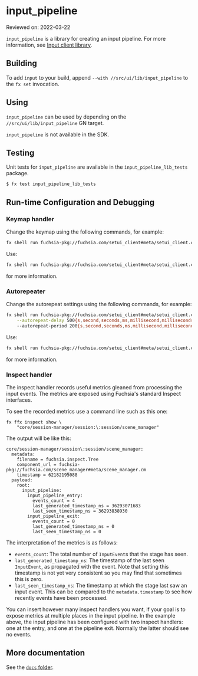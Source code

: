 # input_pipeline

Reviewed on: 2022-03-22

`input_pipeline` is a library for creating an input pipeline. For more information,
see [Input client library](/docs/concepts/session/input.md).

## Building
To add `input` to your build, append `--with //src/ui/lib/input_pipeline` to the
`fx set` invocation.

## Using
`input_pipeline` can be used by depending on the `//src/ui/lib/input_pipeline` GN target.

`input_pipeline` is not available in the SDK.

## Testing
Unit tests for `input_pipeline` are available in the `input_pipeline_lib_tests` package.

```shell
$ fx test input_pipeline_lib_tests
```

## Run-time Configuration and Debugging

### Keymap handler

Change the keymap using the following commands, for example:

```bash
fx shell run fuchsia-pkg://fuchsia.com/setui_client#meta/setui_client.cmx keyboard --keymap UsQwerty
```

Use:

```bash
fx shell run fuchsia-pkg://fuchsia.com/setui_client#meta/setui_client.cmx keyboard --help
```

for more information.

### Autorepeater

Change the autorepeat settings using the following commands, for example:

```bash
fx shell run fuchsia-pkg://fuchsia.com/setui_client#meta/setui_client.cmx keyboard \
    --autorepeat-delay 500{s,second,seconds,ms,millisecond,milliseconds}
    --autorepeat-period 200{s,second,seconds,ms,millisecond,milliseconds}
```

Use:

```bash
fx shell run fuchsia-pkg://fuchsia.com/setui_client#meta/setui_client.cmx keyboard --help
```

for more information.

### Inspect handler

The inspect handler records useful metrics gleaned from processing the input
events. The metrics are exposed using Fuchsia's standard Inspect interfaces.

To see the recorded metrics use a command line such as this one:

```
fx ffx inspect show \
    "core/session-manager/session:\:session/scene_manager"
```

The output will be like this:

```
core/session-manager/session\:session/scene_manager:
  metadata:
    filename = fuchsia.inspect.Tree
    component_url = fuchsia-pkg://fuchsia.com/scene_manager#meta/scene_manager.cm
    timestamp = 62182195088
  payload:
    root:
      input_pipeline:
        input_pipeline_entry:
          events_count = 4
          last_generated_timestamp_ns = 36293071683
          last_seen_timestamp_ns = 36293838930
        input_pipeline_exit:
          events_count = 0
          last_generated_timestamp_ns = 0
          last_seen_timestamp_ns = 0
```

The interpretation of the metrics is as follows:

* `events_count`: The total number of `InputEvent`s that the stage has seen.
* `last_generated_timestamp_ns`: The timestamp of the last seen `InputEvent`, as
  propagated with the event.  Note that setting this timestamp is not yet very
  consistent so you may find that sometimes this is zero.
* `last_seen_timestamp_ns`: The timestamp at which the stage last saw an input
  event.  This can be compared to the `metadata.timestamp` to see how recently
  events have been processed.

You can insert however many inspect handlers you want, if your goal is to expose
metrics at multiple places in the input pipeline.  In the example above, the
input pipeline has been configured with two inspect handlers: one at the entry,
and one at the pipeline exit.  Normally the latter should see no events.

## More documentation

See the [`docs` folder](docs/).